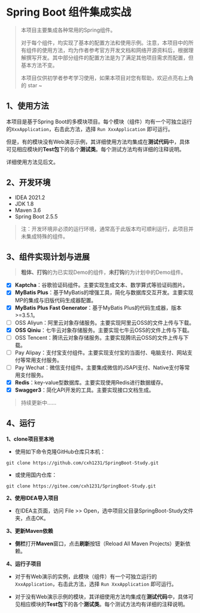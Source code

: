 # Spring Boot 组件集成实战

> 本项目主要集成各种常用的Spring组件。
> 
> 对于每个组件，均实现了基本的配置方法和使用示例。注意，本项目中的所有组件的使用方法，均为作者参考官方开发文档和网络开源资料后，根据理解撰写开发。其中部分组件的配置方法是为了满足其他项目需求而配置，但基本方法不变。
> 
> 本项目仅供初学者参考学习使用，如果本项目对您有帮助，欢迎点亮右上角的 star ~

## 1、使用方法

本项目是基于Spring Boot的多模块项目。每个模块（组件）均有一个可独立运行的`XxxApplication`，右击此方法，选择 `Run XxxApplication` 即可运行。

但是，有的模块没有Web演示示例，其详细使用方法均集成在**测试代码**中，具体可见相应模块的**Test包**下的各个**测试类**。每个测试方法均有详细的注释说明。

详细使用方法见后文。

## 2、开发环境

+ IDEA 2021.2
+ JDK 1.8
+ Maven 3.6
+ Spring Boot 2.5.5

> 注：开发环境非必须的运行环境，通常高于此版本均可顺利运行，此项目并未集成特殊的组件。

## 3、组件实现计划与进展

> **粗体、打钩**的为已实现Demo的组件，**未打钩**的为计划中的Demo组件。

- [x] **Kaptcha**：谷歌验证码组件。主要实现生成文本、数学算式等验证码图片。
- [x] **MyBatis Plus**：基于MyBatis的增强工具，简化与数据库交互开发。主要实现MP的集成与旧版代码生成器配置。
- [x] **MyBatis Plus Fast Generator**：基于MyBatis Plus的代码生成器，版本>=3.5.1。
- [ ] OSS Aliyun：阿里云对象存储服务。主要实现阿里云OSS的文件上传与下载。
- [x] **OSS Qiniu**：七牛云对象存储服务。主要实现七牛云OSS的文件上传与下载。
- [ ] OSS Tencent：腾讯云对象存储服务。主要实现腾讯云OSS的文件上传与下载。
- [ ] Pay Alipay：支付宝支付组件。主要实现支付宝的当面付、电脑支付、网站支付等常用支付服务。
- [ ] Pay Wechat：微信支付组件。主要集成微信的JSAPI支付、Native支付等常用支付服务。
- [x] **Redis**：key-value型数据库。主要实现使用Redis进行数据缓存。
- [x] **Swagger3**：简化API开发的工具。主要实现接口文档生成。

> 持续更新中......

## 4、运行

**1、clone项目至本地**

+ 使用如下命令克隆GitHub仓库只本机：

```
git clone https://github.com/cxh1231/SpringBoot-Study.git
```

+ 或使用国内仓库：

```
git clone https://gitee.com/cxh1231/SpringBoot-Study.git
```

**2、使用IDEA导入项目**

+ 在IDEA主页面，访问 File >> Open，选中项目父目录SpringBoot-Study文件夹，点击OK。

**3、更新Maven依赖**

+ **侧栏**打开**Maven**窗口，点击**刷新**按钮（Reload All Maven Projects）更新依赖。

**4、运行子项目**

+ 对于有Web演示的实例，此模块（组件）有一个可独立运行的`XxxApplication`，右击此方法，选择 `Run XxxApplication` 即可运行。

+ 对于没有Web演示示例的模块，其详细使用方法均集成在**测试代码**中，具体可见相应模块的**Test包**下的各个**测试类**。每个测试方法均有详细的注释说明。